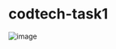 # codtech-task1
![image](https://github.com/akhileshwari26/codtech-task1/assets/172424840/ad075e3b-4e61-4acd-a573-9328cb891510)
